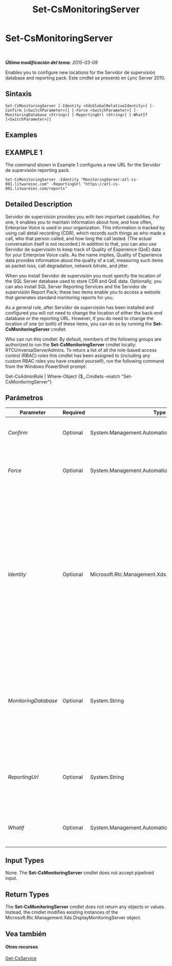 ﻿---
title: Set-CsMonitoringServer
TOCTitle: Set-CsMonitoringServer
ms:assetid: 2c6d6660-7e41-4c56-9e04-27c3d1ea3b95
ms:mtpsurl: https://technet.microsoft.com/es-es/library/Gg425776(v=OCS.15)
ms:contentKeyID: 48274788
ms.date: 01/07/2017
mtps_version: v=OCS.15
ms.translationtype: HT
---

# Set-CsMonitoringServer

 

_**Última modificación del tema:** 2015-03-09_

Enables you to configure new locations for the Servidor de supervisión database and reporting pack. Este cmdlet se presentó en Lync Server 2010.

## Sintaxis

    Set-CsMonitoringServer [-Identity <XdsGlobalRelativeIdentity>] [-Confirm [<SwitchParameter>]] [-Force <SwitchParameter>] [-MonitoringDatabase <String>] [-ReportingUrl <String>] [-WhatIf [<SwitchParameter>]]

## Examples

## EXAMPLE 1

The command shown in Example 1 configures a new URL for the Servidor de supervisión reporting pack.

    Set-CsMonitoringServer -Identity "MonitoringServer:atl-cs-001.litwareinc.com" -ReportingUrl "https://atl-cs-001.litwareinc.com/reports"

## Detailed Description

Servidor de supervisión provides you with two important capabilities. For one, it enables you to maintain information about how, and how often, Enterprise Voice is used in your organization. This information is tracked by using call detail recording (CDR), which records such things as who made a call, who that person called, and how long the call lasted. (The actual conversation itself is not recorded.) In addition to that, you can also use Servidor de supervisión to keep track of Quality of Experience (QoE) data for your Enterprise Voice calls. As the name implies, Quality of Experience data provides information about the quality of a call, measuring such items as packet loss, call degradation, network bitrate, and jitter.

When you install Servidor de supervisión you must specify the location of the SQL Server database used to store CDR and QoE data. Optionally, you can also install SQL Server Reporting Services and the Servidor de supervisión Report Pack; these two items enable you to access a website that generates standard monitoring reports for you.

As a general rule, after Servidor de supervisión has been installed and configured you will not need to change the location of either the back-end database or the reporting URL. However, if you do need to change the location of one (or both) of these items, you can do so by running the **Set-CsMonitoringServer** cmdlet.

Who can run this cmdlet: By default, members of the following groups are authorized to run the **Set-CsMonitoringServer** cmdlet locally: RTCUniversalServerAdmins. To return a list of all the role-based access control (RBAC) roles this cmdlet has been assigned to (including any custom RBAC roles you have created yourself), run the following command from the Windows PowerShell prompt:

Get-CsAdminRole | Where-Object {$\_.Cmdlets –match "Set-CsMonitoringServer"}

## Parámetros


<table>
<colgroup>
<col style="width: 25%" />
<col style="width: 25%" />
<col style="width: 25%" />
<col style="width: 25%" />
</colgroup>
<thead>
<tr class="header">
<th>Parameter</th>
<th>Required</th>
<th>Type</th>
<th>Description</th>
</tr>
</thead>
<tbody>
<tr class="odd">
<td><p><em>Confirm</em></p></td>
<td><p>Optional</p></td>
<td><p>System.Management.Automation.SwitchParameter</p></td>
<td><p>Se le pedirá confirmación antes de ejecutar el comando.</p></td>
</tr>
<tr class="even">
<td><p><em>Force</em></p></td>
<td><p>Optional</p></td>
<td><p>System.Management.Automation.SwitchParameter</p></td>
<td><p>Suppresses the display of any non-fatal error message that might occur when running the command.</p></td>
</tr>
<tr class="odd">
<td><p><em>Identity</em></p></td>
<td><p>Optional</p></td>
<td><p>Microsoft.Rtc.Management.Xds.XdsGlobalRelativeIdentity</p></td>
<td><p>Service location of the Servidor de supervisión to be modified. For example: -Identity &quot;MonitoringServer:atl-cs-001.litwareinc.com&quot;. You can retrieve the Identity for all of your Servidores de supervisión by using this command:</p>
<p>Get-CsService –MonitoringServer | Select-Object Identity.</p>
<p>Note that you can leave off the prefix &quot;MonitoringServer:&quot; when specifying a Servidor de supervisión. For example: -Identity &quot;atl-cs-001.litwareinc.com&quot;.</p></td>
</tr>
<tr class="even">
<td><p><em>MonitoringDatabase</em></p></td>
<td><p>Optional</p></td>
<td><p>System.String</p></td>
<td><p>Service location for the new Servidor de supervisión database. For example: -MonitoringDatabase &quot;MonitoringDatabase:atl-sql-001.litwareinc.com&quot;. Make sure you use the service location of the database store and not the SQL Server path name.</p></td>
</tr>
<tr class="odd">
<td><p><em>ReportingUrl</em></p></td>
<td><p>Optional</p></td>
<td><p>System.String</p></td>
<td><p>URL for the Servidor de supervisión reports. Note that these reports will not be available unless you install SQL Server Reporting Services and the Servidor de supervisión Report Pack.</p></td>
</tr>
<tr class="even">
<td><p><em>WhatIf</em></p></td>
<td><p>Optional</p></td>
<td><p>System.Management.Automation.SwitchParameter</p></td>
<td><p>Describe qué sucedería si se ejecutara el comando sin ejecutarlo realmente.</p></td>
</tr>
</tbody>
</table>


## Input Types

None. The **Set-CsMonitoringServer** cmdlet does not accept pipelined input.

## Return Types

The **Set-CsMonitoringServer** cmdlet does not return any objects or values. Instead, the cmdlet modifies existing instances of the Microsoft.Rtc.Management.Xds.DisplayMonitoringServer object.

## Vea también

#### Otros recursos

[Get-CsService](get-csservice.md)

